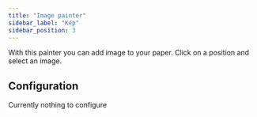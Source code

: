 ```yaml
---
title: "Image painter"
sidebar_label: "Kép"
sidebar_position: 3
---
```


With this painter you can add image to your paper. Click on a position and select an image.

## Configuration

Currently nothing to configure
